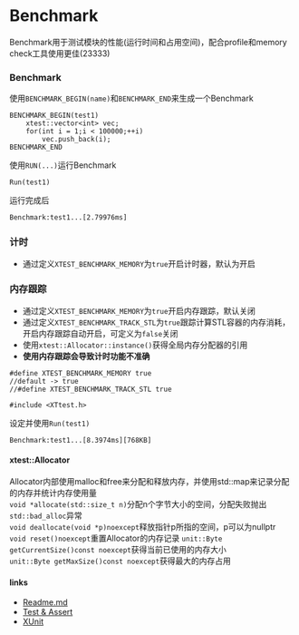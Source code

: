 # Benchmark

Benchmark用于测试模块的性能(运行时间和占用空间)，配合profile和memory check工具使用更佳(23333)

### Benchmark
使用`BENCHMARK_BEGIN(name)`和`BENCHMARK_END`来生成一个Benchmark<br>
```
BENCHMARK_BEGIN(test1)
    xtest::vector<int> vec;
    for(int i = 1;i < 100000;++i)
        vec.push_back(i);
BENCHMARK_END
```
使用`RUN(...)`运行Benchmark
``` 
Run(test1)
```
运行完成后
```
Benchmark:test1...[2.79976ms]
```

### 计时
* 通过定义`XTEST_BENCHMARK_MEMORY`为`true`开启计时器，默认为开启

### 内存跟踪
* 通过定义`XTEST_BENCHMARK_MEMORY`为`true`开启内存跟踪，默认关闭
* 通过定义`XTEST_BENCHMARK_TRACK_STL`为`true`跟踪计算STL容器的内存消耗，开启内存跟踪自动开启，可定义为`false`关闭
* 使用`xtest::Allocator::instance()`获得全局内存分配器的引用
* **使用内存跟踪会导致计时功能不准确**
```
#define XTEST_BENCHMARK_MEMORY true
//default -> true
//#define XTEST_BENCHMARK_TRACK_STL true 

#include <XTtest.h>
```
设定并使用`Run(test1)`
```
Benchmark:test1...[8.3974ms][768KB]
```

#### xtest::Allocator
Allocator内部使用malloc和free来分配和释放内存，并使用std::map来记录分配的内存并统计内存使用量<br>
`void *allocate(std::size_t n)`分配n个字节大小的空间，分配失败抛出`std::bad_alloc`异常<br>
`void deallocate(void *p)noexcept`释放指针p所指的空间，p可以为nullptr<br>
`void reset()noexcept`重置Allocator的内存记录
`unit::Byte getCurrentSize()const noexcept`获得当前已使用的内存大小<br>
`unit::Byte getMaxSize()const noexcept`获得最大的内存占用

#### links
* [Readme.md](../README.md)
* [Test & Assert](./TestAndAssert.md)
* [XUnit](https://github.com/xstater/XUnit)